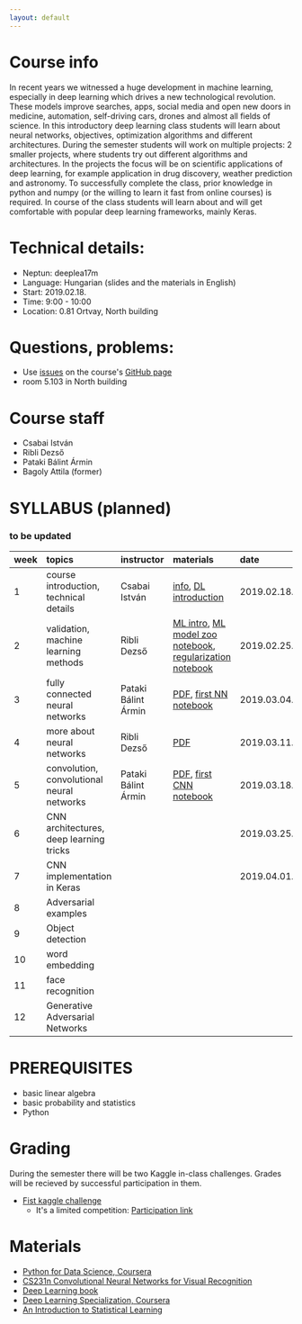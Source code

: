```yaml
---
layout: default
---
```


# Course info
In recent years we witnessed a huge development in machine learning, especially in deep learning which drives a new technological revolution. These models improve searches, apps, social media and open new doors in medicine, automation, self-driving cars, drones and almost all fields of science. In this introductory deep learning class students will learn about neural networks, objectives, optimization algorithms and different architectures. During the semester students will work on multiple projects: 2 smaller projects, where students try out different algorithms and architectures. In the projects the focus will be on scientific applications of deep learning, for example application in drug discovery, weather prediction and astronomy. To successfully complete the class, prior knowledge in python and numpy (or the willing to learn it fast from online courses) is required. In course of the class students will learn about and will get comfortable with popular deep learning frameworks, mainly Keras.

# Technical details:
- Neptun: deeplea17m
- Language: Hungarian (slides and the materials in English)
- Start: 2019.02.18.
- Time: 9:00 - 10:00
- Location: 0.81 Ortvay, North building

# Questions, problems:
- Use [issues](https://guides.github.com/features/issues/) on the course's [GitHub page](https://github.com/patbaa/physdl/)
- room 5.103 in North building

# Course staff
 - Csabai István
 - Ribli Dezső
 - Pataki Bálint Ármin
 - Bagoly Attila (former)

# SYLLABUS (planned)
### to be updated

| week        | topics          | instructor | materials | date |
|:-------------|:------------------|:------|:------|:------|
|  1 | course introduction, technical details     | Csabai István       | [info](http://patbaa.web.elte.hu/physdl/01_technical_info.pdf), [DL introduction](http://patbaa.web.elte.hu/physdl/01_deeplearning_intro.pdf) | 2019.02.18. |
|  2 | validation, machine learning methods       | Ribli Dezső         | [ML intro](http://dkrib.web.elte.hu/deeplearning/course_slides/machine_learning_intro.pdf),  [ML model zoo notebook](https://github.com/patbaa/physdl/blob/master/notebooks/02/machine_learning_model_zoo.ipynb),  [regularization notebook](https://github.com/patbaa/physdl/blob/master/notebooks/02/regluarization.ipynb)| 2019.02.25. |
|  3 | fully connected neural networks            | Pataki Bálint Ármin | [PDF](http://patbaa.web.elte.hu/physdl/03_fully_connected.pdf), [first NN notebook](https://github.com/patbaa/physdl/blob/master/notebooks/03/fully_connected.ipynb) | 2019.03.04. |
|  4 | more about neural networks                | Ribli Dezső | [PDF](http://dkrib.web.elte.hu/deeplearning/course_slides/04_nn.pdf)   | 2019.03.11. |
|  5 | convolution, convolutional neural networks | Pataki Bálint Ármin | [PDF](http://patbaa.web.elte.hu/physdl/05_cnn.pdf), [first CNN notebook](https://github.com/patbaa/physdl/blob/master/notebooks/05/cnn.ipynb) | 2019.03.18. |
|  6 | CNN architectures, deep learning tricks    |  |  | 2019.03.25. |
|  7 | CNN implementation in Keras                |  |  | 2019.04.01. |
|  8 | Adversarial examples                       |  |  | |
|  9 | Object detection                           |  |  | |
| 10 | word embedding                             |  |  | |
| 11 | face recognition                           |  |  | |
| 12 | Generative Adversarial Networks            |  |  | |

# PREREQUISITES
 - basic linear algebra
 - basic probability and statistics
 - Python

# Grading
During the semester there will be two Kaggle in-class challenges. Grades will be recieved by successful participation in them.
- [Fist kaggle challenge](https://www.kaggle.com/c/photometric-redshift-estimation-2019)
  - It's a limited competition: [Participation link](https://www.kaggle.com/t/5f7d3f26e4714aea9692b185653da35d)

# Materials
 - [Python for Data Science, Coursera](https://www.coursera.org/learn/python-for-applied-data-science)
 - [CS231n Convolutional Neural Networks for Visual Recognition](http://cs231n.stanford.edu/)
 - [Deep Learning book](http://www.deeplearningbook.org/)
 - [Deep Learning Specialization, Coursera](https://www.coursera.org/specializations/deep-learning)
 - [An Introduction to Statistical Learning](http://www-bcf.usc.edu/~gareth/ISL/)
